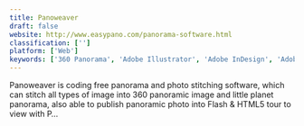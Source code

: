 ```yaml
---
title: Panoweaver
draft: false 
website: http://www.easypano.com/panorama-software.html
classification: ['']
platform: ['Web']
keywords: ['360 Panorama', 'Adobe Illustrator', 'Adobe InDesign', 'Adobe Photoshop', 'Affinity Photo', 'ArcSoft Panorama Maker', 'AutoPano', 'AutoStitch Panorama', 'Camera FV-5', 'Cardboard Camera', 'GuideGuide', 'Hugin', 'Microsoft Image Composite Editor', 'PTAssembler', 'PTStitcherNG', 'PTgui', 'Panorama Free', 'PanoramaStudio', 'PhotoStitch', 'PhotoStitcher', 'Stitch Panorama', 'The Panorama Factory']
---
```

Panoweaver is coding free panorama and photo stitching software, which can stitch all types of image into 360 panoramic image
                    and little planet panorama, also able to publish panoramic photo into Flash & HTML5 tour to view with P…
